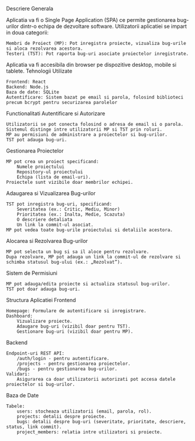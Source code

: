 Descriere Generala

Aplicatia va fi o Single Page Application (SPA) ce permite gestionarea bug-urilor dintr-o echipa de dezvoltare software. Utilizatorii aplicatiei se impart in doua categorii:

    Membri de Proiect (MP): Pot inregistra proiecte, vizualiza bug-urile si aloca rezolvarea acestora.
    Testeri (TST): Pot raporta bug-uri asociate proiectelor inregistrate.

Aplicatia va fi accesibila din browser pe dispozitive desktop, mobile si tablete.
Tehnologii Utilizate

    Frontend: React
    Backend: Node.js
    Baza de date: SQLite
    Autentificare: Sistem bazat pe email si parola, folosind biblioteci precum bcrypt pentru securizarea parolelor

Functionalitati
Autentificare si Autorizare

    Utilizatorii se pot conecta folosind o adresa de email si o parola.
    Sistemul distinge intre utilizatorii MP si TST prin roluri.
    MP au permisiuni de administrare a proiectelor si bug-urilor.
    TST pot adauga bug-uri.

Gestionarea Proiectelor

    MP pot crea un proiect specificand:
        Numele proiectului
        Repository-ul proiectului
        Echipa (lista de email-uri).
    Proiectele sunt vizibile doar membrilor echipei.

Adaugarea si Vizualizarea Bug-urilor

    TST pot inregistra bug-uri, specificand:
        Severitatea (ex.: Critic, Mediu, Minor)
        Prioritatea (ex.: Inalta, Medie, Scazuta)
        O descriere detaliata
        Un link la commit-ul asociat.
    MP pot vedea toate bug-urile proiectului si detaliile acestora.

Alocarea si Rezolvarea Bug-urilor

    MP pot selecta un bug si sa il aloce pentru rezolvare.
    Dupa rezolvare, MP pot adauga un link la commit-ul de rezolvare si schimba statusul bug-ului (ex.: „Rezolvat”).

Sistem de Permisiuni

    MP pot adauga/edita proiecte si actualiza statusul bug-urilor.
    TST pot doar adauga bug-uri.

Structura Aplicatiei
Frontend

    Homepage: Formulare de autentificare si inregistrare.
    Dashboard:
        Vizualizare proiecte.
        Adaugare bug-uri (vizibil doar pentru TST).
        Gestionare bug-uri (vizibil doar pentru MP).

Backend

    Endpoint-uri REST API:
        /auth/login - pentru autentificare.
        /projects - pentru gestionarea proiectelor.
        /bugs - pentru gestionarea bug-urilor.
    Validari:
        Asigurarea ca doar utilizatorii autorizati pot accesa datele proiectelor si bug-urilor.

Baza de Date

    Tabele:
        users: stocheaza utilizatorii (email, parola, rol).
        projects: detalii despre proiecte.
        bugs: detalii despre bug-uri (severitate, prioritate, descriere, status, link commit).
        project_members: relatia intre utilizatori si proiecte.
